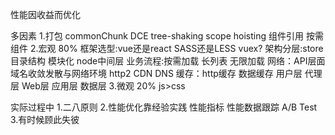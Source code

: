 性能因收益而优化

多因素
1.打包
  commonChunk
  DCE
  tree-shaking
  scope hoisting
  组件引用 按需组件
2.宏观 80%
 框架选型:vue还是react SASS还是LESS vuex?
 架构分层:store 目录结构 模块化 node中间层
 业务流程:按需加载 长列表 无限加载
 网络：API层面 域名收敛发散与网络环境 http2 CDN DNS
 缓存：http缓存 数据缓存
      用户层 代理层 Web层 应用层 数据层
3.微观 20%
  js>css


实际过程中
1.二八原则
2.性能优化靠经验实践
  性能指标
  性能数据跟踪
  A/B Test
3.有时候顾此失彼